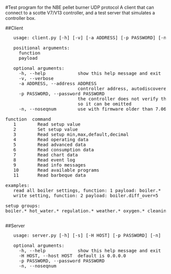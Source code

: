 #Test program for the NBE pellet burner UDP protocol
A client that can connect to a scotte V7/V13 controller, and a test server that simulates a controller box.

##Client

<pre>
   usage: client.py [-h] [-v] [-a ADDRESS] [-p PASSWORD] [-n] function payload

   positional arguments:
     function
     payload

   optional arguments:
     -h, --help            show this help message and exit
     -v, --verbose
     -a ADDRESS, --address ADDRESS
                           controller address, autodiscovered if omitted
     -p PASSWORD, --password PASSWORD
                           the controller does not verify the password yet
                           so it can be omitted
     -n, --noseqnum        use with firmware older than 7.0614

function  command
   1        Read setup value
   2        Set setup value
   3        Read setup min,max,default,decimal
   4        Read operating data
   5        Read advanced data
   6        Read consumption data
   7        Read chart data
   8        Read event log
   9        Read info messages
   10       Read available programs
   11       Read barbeque data

examples:
   read all boiler settings, function: 1 payload: boiler.*
   write setting, function: 2 payload: boiler.diff_over=5

setup groups:
boiler.* hot_water.* regulation.* weather.* oxygen.* cleaning.* hopper.* fan.* auger.* ignition.* pump.* sun.* vacuum.* misc.* alarm.* manual.* bbq_smoke.* bbq_rotation.* bbq_grill.* bbq_meat.* bbq_afterburner.* bbq_div.*

</pre>

##Server

<pre>
   usage: server.py [-h] [-s] [-H HOST] [-p PASSWORD] [-n]

   optional arguments:
     -h, --help            show this help message and exit
     -H HOST, --host HOST  default is 0.0.0.0
     -p PASSWORD, --password PASSWORD
     -n, --noseqnum
</pre>

